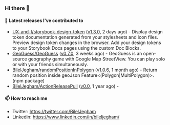 ### Hi there 👋

#### 🔭 Latest releases I've contributed to

- [UX-and-I/storybook-design-token](https://github.com/UX-and-I/storybook-design-token) ([v1.3.0](https://github.com/UX-and-I/storybook-design-token/releases/tag/v1.3.0), 2 days ago) - Display design token documentation generated from your stylesheets and icon files. Preview design token changes in the browser. Add your design tokens to your Storybook Docs pages using the custom Doc Blocks.
- [GeoGuess/GeoGuess](https://github.com/GeoGuess/GeoGuess) ([v0.7.0](https://github.com/GeoGuess/GeoGuess/releases/tag/v0.7.0), 3 weeks ago) - GeoGuess is an open-source geography game with Google Map StreetView. You can play solo or with your friends simultaneously.
- [BilelJegham/randomPositionInPolygon](https://github.com/BilelJegham/randomPositionInPolygon) ([v1.0.6](https://github.com/BilelJegham/randomPositionInPolygon/releases/tag/v1.0.6), 1 month ago) - Return random position inside geoJson Feature&lt;(Polygon|MultiPolygon)&gt;. (npm package) 
- [BilelJegham/ActionReleasePull](https://github.com/BilelJegham/ActionReleasePull) ([v0.0](https://github.com/BilelJegham/ActionReleasePull/releases/tag/v0.0), 1 year ago) - 

#### 📫 How to reach me

- Twitter: https://twitter.com/BilelJegham
- Linkedin: https://www.linkedin.com/in/bileljegham/
